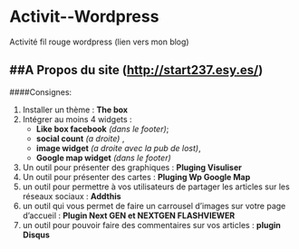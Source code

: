 # Activit--Wordpress
Activité fil rouge wordpress (lien vers mon blog)

##A Propos du site (<http://start237.esy.es/>)
----
####Consignes:
1. Installer un thème : **The box**
2. Intégrer au moins  4 widgets : 
	- **Like box facebook**  _(dans le footer)_; 
	- **social count** _(a droite)_ , 
	- **image widget** _(a droite avec la pub de lost)_, 
	- **Google map widget** _(dans le footer)_
3. Un outil pour présenter des graphiques : **Pluging Visuliser**
4. Un outil pour présenter des cartes :  **Pluging Wp Google Map**
5. un outil pour permettre à vos utilisateurs de partager les articles sur les réseaux sociaux : **Addthis**
6. un outil qui vous permet de faire un carrousel d’images sur votre page d’accueil : **Plugin Next GEN et NEXTGEN FLASHVIEWER**
7. un outil pour pouvoir faire des commentaires sur vos articles : **plugin Disqus**   